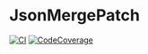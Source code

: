 # JsonMergePatch

[![CI](https://github.com/ladeak/JsonMergePatch/workflows/CI/badge.svg)](https://github.com/ladeak/JsonMergePatch/actions) [![CodeCoverage](https://codecov.io/gh/ladeak/JsonMergePatch/branch/master/graph/badge.svg)](https://app.codecov.io/gh/ladeak/JsonMergePatch)


